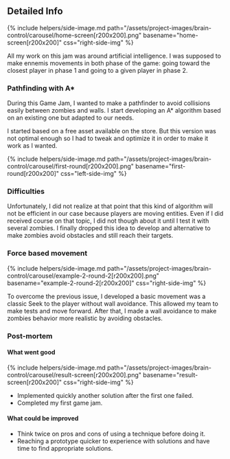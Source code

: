<!--- Grégoire Boiron <gregoire.boiron@gmail.com> --->
<!--- Copyright (c) 2018-2019 Grégoire Boiron  All Rights Reserved. --->

Detailed Info
--------------------
{% include helpers/side-image.md path="/assets/project-images/brain-control/carousel/home-screen[r200x200].png" basename="home-screen[r200x200]" css="right-side-img" %}

All my work on this jam was around artificial intelligence. I was supposed to make ennemis movements in both phase of the game: going toward the closest player in phase 1 and going to a given player in phase 2.

### Pathfinding with A*
During this Game Jam, I wanted to make a pathfinder to avoid collisions easily between zombies and walls. I start developing an A* algorithm based on an existing one but adapted to our needs. 

I started based on a free asset available on the store. But this version was not optimal enough so I had to tweak and optimize it in order to make it work as I wanted.

{% include helpers/side-image.md path="/assets/project-images/brain-control/carousel/first-round[r200x200].png" basename="first-round[r200x200]" css="left-side-img" %}

### Difficulties
Unfortunately, I did not realize at that point that this kind of algorithm will not be efficient in our case because players are moving entities. Even if I did received course on that topic, I did not though about it until I test it with several zombies. I finally dropped this idea to develop and alternative to make zombies avoid obstacles and still reach their targets.

### Force based movement
{% include helpers/side-image.md path="/assets/project-images/brain-control/carousel/example-2-round-2[r200x200].png" basename="example-2-round-2[r200x200]" css="right-side-img" %}

To overcome the previous issue, I developed a basic movement was a classic Seek to the player without wall avoidance. This allowed my team to make tests and move forward. After that, I made a wall avoidance to make zombies behavior more realistic by avoiding obstacles.

### Post-mortem
#### What went good
{% include helpers/side-image.md path="/assets/project-images/brain-control/carousel/result-screen[r200x200].png" basename="result-screen[r200x200]" css="right-side-img" %}

- Implemented quickly another solution after the first one failed.
- Completed my first game jam.

#### What could be improved
- Think twice on pros and cons of using a technique before doing it.
- Reaching a prototype quicker to experience with solutions and have time to find appropriate solutions. 
